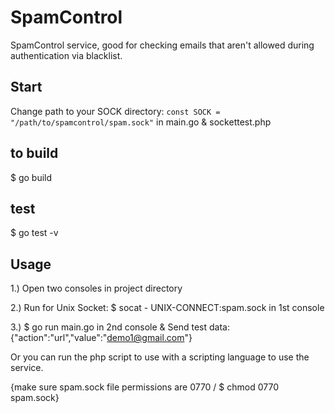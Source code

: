 # SpamControl
SpamControl service, good for checking emails that aren't allowed during authentication via blacklist.

## Start

Change path to your SOCK directory: `const SOCK = "/path/to/spamcontrol/spam.sock"` in main.go & sockettest.php
 

## to build
$ go build


## test
$ go test -v

## Usage
1.) Open two consoles in project directory

2.) Run for Unix Socket: $ socat - UNIX-CONNECT:spam.sock in 1st console

3.) $ go run main.go in 2nd console & Send test data: {"action":"url","value":"demo1@gmail.com"} 

Or you can run the php script to use with a scripting language to use the service. 

{make sure spam.sock file permissions are 0770 / $ chmod 0770 spam.sock}
